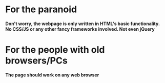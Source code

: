 # For the paranoid
**Don't worry, the webpage is only written in HTML's basic functionality. No CSS/JS or any other fancy frameworks involved. Not even jQuery**
# For the people with old browsers/PCs
**The page should work on any web browser**

